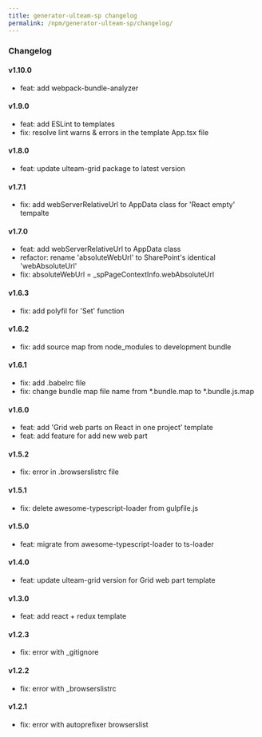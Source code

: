 ```yaml
---
title: generator-ulteam-sp changelog
permalink: /npm/generator-ulteam-sp/changelog/
---
```


### Changelog

#### v1.10.0
- feat: add webpack-bundle-analyzer

#### v1.9.0
- feat: add ESLint to templates
- fix: resolve lint warns & errors in the template App.tsx file

#### v1.8.0
- feat: update ulteam-grid package to latest version

#### v1.7.1
- fix: add webServerRelativeUrl to AppData class for 'React empty' tempalte

#### v1.7.0
- feat: add webServerRelativeUrl to AppData class
- refactor: rename 'absoluteWebUrl' to SharePoint's identical 'webAbsoluteUrl'
- fix: absoluteWebUrl = _spPageContextInfo.webAbsoluteUrl

#### v1.6.3
- fix: add polyfil for 'Set' function

#### v1.6.2
- fix: add source map from node_modules to development bundle

#### v1.6.1
- fix: add .babelrc file
- fix: change bundle map file name from *.bundle.map to *.bundle.js.map

#### v1.6.0
- feat: add 'Grid web parts on React in one project' template
- feat: add feature for add new web part

#### v1.5.2
- fix: error in .browserslistrc file

#### v1.5.1
- fix: delete awesome-typescript-loader from gulpfile.js

#### v1.5.0
- feat: migrate from awesome-typescript-loader to ts-loader

#### v1.4.0
- feat: update ulteam-grid version for Grid web part template

#### v1.3.0
- feat: add react + redux template

#### v1.2.3
- fix: error with _gitignore

#### v1.2.2
- fix: error with _browserslistrc 

#### v1.2.1
- fix: error with autoprefixer browserslist